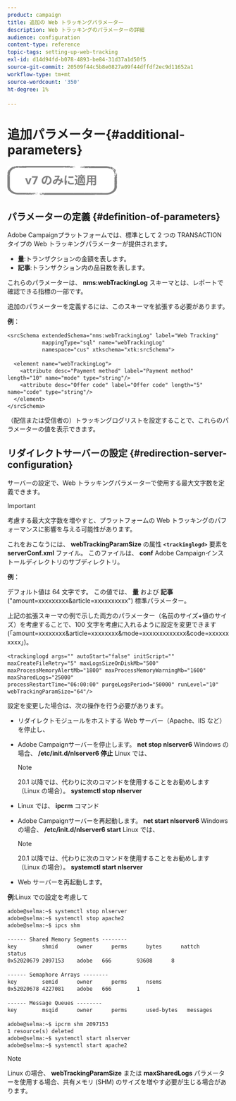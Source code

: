 ```yaml
---
product: campaign
title: 追加の Web トラッキングパラメーター
description: Web トラッキングのパラメーターの詳細
audience: configuration
content-type: reference
topic-tags: setting-up-web-tracking
exl-id: d14d94fd-b078-4893-be84-31d37a1d50f5
source-git-commit: 20509f44c5b8e0827a09f44dffdf2ec9d11652a1
workflow-type: tm+mt
source-wordcount: '350'
ht-degree: 1%

---
```


# 追加パラメーター{#additional-parameters}

![](../../assets/v7-only.svg)

## パラメーターの定義 {#definition-of-parameters}

Adobe Campaignプラットフォームでは、標準として 2 つの TRANSACTION タイプの Web トラッキングパラメーターが提供されます。

* **量**:トランザクションの金額を表します。
* **記事**:トランザクション内の品目数を表します。

これらのパラメーターは、 **nms:webTrackingLog** スキーマとは、レポートで確認できる指標の一部です。

追加のパラメーターを定義するには、このスキーマを拡張する必要があります。

**例**：

```
<srcSchema extendedSchema="nms:webTrackingLog" label="Web Tracking"
           mappingType="sql" name="webTrackingLog" 
           namespace="cus" xtkschema="xtk:srcSchema">

  <element name="webTrackingLog">
    <attribute desc="Payment method" label="Payment method" length="10" name="mode" type="string"/>
    <attribute desc="Offer code" label="Offer code" length="5" name="code" type="string"/>
  </element>
</srcSchema>
```

（配信または受信者の）トラッキングログリストを設定することで、これらのパラメーターの値を表示できます。

## リダイレクトサーバーの設定 {#redirection-server-configuration}

サーバーの設定で、Web トラッキングパラメーターで使用する最大文字数を定義できます。

>[!IMPORTANT]
>
>考慮する最大文字数を増やすと、プラットフォームの Web トラッキングのパフォーマンスに影響を与える可能性があります。

これをおこなうには、 **webTrackingParamSize** の属性 **`<trackinglogd>`** 要素を **serverConf.xml** ファイル。 このファイルは、 **conf** Adobe Campaignインストールディレクトリのサブディレクトリ。

**例**：

デフォルト値は 64 文字です。 この値では、 **量** および **記事** (&quot;amount=xxxxxxxxx&amp;article=xxxxxxxxxx&quot;) 標準パラメーター。

上記の拡張スキーマの例で示した両方のパラメーター（名前のサイズ+値のサイズ）を考慮することで、100 文字を考慮に入れるように設定を変更できます (「amount=xxxxxxxx&amp;article=xxxxxxxx&amp;mode=xxxxxxxxxxxxx&amp;code=xxxxxxxxxx」)。

```
<trackinglogd args="" autoStart="false" initScript="" maxCreateFileRetry="5" maxLogsSizeOnDiskMb="500"
maxProcessMemoryAlertMb="1800" maxProcessMemoryWarningMb="1600" maxSharedLogs="25000"
processRestartTime="06:00:00" purgeLogsPeriod="50000" runLevel="10"
webTrackingParamSize="64"/>
```

設定を変更した場合は、次の操作を行う必要があります。

* リダイレクトモジュールをホストする Web サーバー（Apache、IIS など）を停止し、
* Adobe Campaignサーバーを停止します。 **net stop nlserver6** Windows の場合、 **/etc/init.d/nlserver6 停止** Linux では、

   >[!NOTE]
   >
   >20.1 以降では、代わりに次のコマンドを使用することをお勧めします（Linux の場合）。 **systemctl stop nlserver**

* Linux では、 **ipcrm** コマンド
* Adobe Campaignサーバーを再起動します。 **net start nlserver6** Windows の場合、 **/etc/init.d/nlserver6 start** Linux では、

   >[!NOTE]
   >
   >20.1 以降では、代わりに次のコマンドを使用することをお勧めします（Linux の場合）。 **systemctl start nlserver**

* Web サーバーを再起動します。

**例**:Linux での設定を考慮して

```
adobe@selma:~$ systemctl stop nlserver
adobe@selma:~$ systemctl stop apache2
adobe@selma:~$ ipcs shm

------ Shared Memory Segments --------
key        shmid      owner      perms      bytes      nattch     status      
0x52020679 2097153    adobe   666        93608      8                       

------ Semaphore Arrays --------
key        semid      owner      perms      nsems     
0x52020678 4227081    adobe   666        1         

------ Message Queues --------
key        msqid      owner      perms      used-bytes   messages    

adobe@selma:~$ ipcrm shm 2097153                             
1 resource(s) deleted
adobe@selma:~$ systemctl start nlserver
adobe@selma:~$ systemctl start apache2
```

>[!NOTE]
>
>Linux の場合、 **webTrackingParamSize** または **maxSharedLogs** パラメーターを使用する場合、共有メモリ (SHM) のサイズを増やす必要が生じる場合があります。
